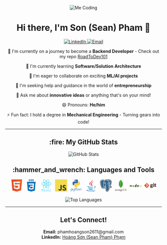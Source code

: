 <div align="center">
<p>
  <img src="https://media.giphy.com/media/zOvBKUUEERdNm/giphy.gif" alt="Me Coding">
</p>

<h1>Hi there, I'm Son (Sean) Pham 👋</h1>

<p>
  <a href="https://www.linkedin.com/in/phamhoangson2611">
    <img src="https://img.shields.io/badge/LinkedIn-Connect-blue" alt="LinkedIn">
  </a>
  <a href="mailto:phamhoangson2611@gmail.com">
    <img src="https://img.shields.io/badge/Email-Drop%20me%20a%20message-red" alt="Email">
  </a>
</p>

<div>
  <p>🔭 I'm currently on a journey to become a <b>Backend Developer</b> - Check out my repo <a href="https://github.com/yourusername/RoadToDev101">RoadToDev101</a></p>
  <p>🌱 I'm currently learning <b>Software/Solution Architecture</b></p>
  <p>👯 I'm eager to collaborate on exciting <b>ML/AI projects</b></p>
  <p>🤔 I'm seeking help and guidance in the world of <b>entrepreneurship</b></p>
  <p>💬 Ask me about <b>innovative ideas</b> or anything that's on your mind!</p>
  <p>😄 Pronouns: <b>He/him</b></p>
  <p>⚡ Fun fact: I hold a degree in <b>Mechanical Engineering</b> - Turning gears into code!</p>
</div>

---

<h2>:fire: My GitHub Stats</h2>

<p>
  <img src="https://github-readme-stats.vercel.app/api?username=RoadToDev101&show_icons=true&count_private=true&theme=dark" alt="GitHub Stats">
</p>

<h2>:hammer_and_wrench: Languages and Tools</h2>

<div>
  <img src="https://github.com/devicons/devicon/blob/master/icons/html5/html5-original.svg" title="HTML5" alt="HTML" width="40" height="40"/>&nbsp;
  <img src="https://github.com/devicons/devicon/blob/master/icons/css3/css3-plain-wordmark.svg"  title="CSS3" alt="CSS" width="40" height="40"/>&nbsp;
  <img src="https://github.com/devicons/devicon/blob/master/icons/react/react-original-wordmark.svg" title="React" alt="React" width="40" height="40"/>&nbsp;
  <img src="https://github.com/devicons/devicon/blob/master/icons/javascript/javascript-original.svg" title="JavaScript" alt="JavaScript" width="40" height="40"/>&nbsp;
  <img src="https://github.com/devicons/devicon/blob/master/icons/python/python-original-wordmark.svg" title="Python" alt="Python" width="40" height="40"/>&nbsp;
  <img src="https://github.com/devicons/devicon/blob/master/icons/java/java-original.svg" title="Java" alt="Java" width="40" height="40"/>&nbsp;
  <img src="https://github.com/devicons/devicon/blob/master/icons/postgresql/postgresql-original.svg" title="PostgreSQL"  alt="PostgreSQL" width="40" height="40"/>&nbsp;
  <img src="https://github.com/devicons/devicon/blob/master/icons/mongodb/mongodb-original-wordmark.svg" title="MongoDB"  alt="MongoDB" width="40" height="40"/>&nbsp;
  <img src="https://github.com/devicons/devicon/blob/master/icons/nodejs/nodejs-original-wordmark.svg" title="NodeJS" alt="NodeJS" width="40" height="40"/>&nbsp;
<!--   <img src="https://github.com/devicons/devicon/blob/master/icons/amazonwebservices/amazonwebservices-plain-wordmark.svg" title="AWS" alt="AWS" width="40" height="40"/>&nbsp; -->
  <img src="https://github.com/devicons/devicon/blob/master/icons/git/git-original-wordmark.svg" title="Git" **alt="Git" width="40" height="40"/>
</div>

<p>
  <img src="https://github-readme-stats.vercel.app/api/top-langs/?username=RoadToDev101&layout=compact&theme=dark" alt="Top Languages">
</p>

---

<h2>Let's Connect!</h2>

<p>
  <b>Email:</b> phamhoangson2611@gmail.com
  <br>
  <b>LinkedIn:</b> <a href="https://www.linkedin.com/in/phamhoangson2611">Hoàng Sơn (Sean Pham) Phạm</a>
</p>
</div>
